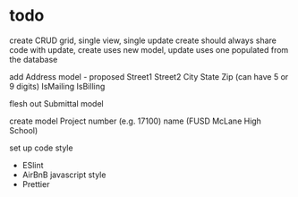 # todo

create CRUD grid, single view, single update
  create should always share code with update, create uses new model, update uses one populated from the database

add Address model - proposed
  Street1
  Street2
  City
  State
  Zip (can have 5 or 9 digits)
  IsMailing
  IsBilling

flesh out Submittal model

create model Project
  number (e.g. 17100)
  name (FUSD McLane High School)

set up code style

- ESlint
- AirBnB javascript style
- Prettier
